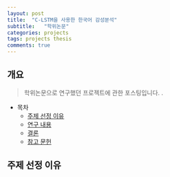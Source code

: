 ```yaml
---
layout: post
title:  "C-LSTM을 사용한 한국어 감성분석"
subtitle:   "학위논문"
categories: projects
tags: projects thesis
comments: true
---
```


## 개요
> 학위논문으로 연구했던 프로젝트에 관한 포스팅입니다. .

- 목차
	- [주제 선정 이유](#주제-선정-이유) 
	- [연구 내용](#연구-내용)
	- [결론](#결론)
	- [참고 문헌](#참고문헌)
  

## 주제 선정 이유






